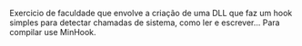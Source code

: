 Exercicio de faculdade que envolve a criação de uma DLL que faz um hook simples para detectar chamadas de sistema, como ler e escrever...
Para compilar use MinHook.
